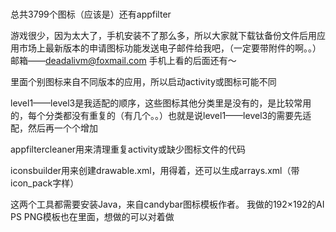 #
总共3799个图标（应该是）还有appfilter

游戏很少，因为太大了，手机安装不了那么多，所以大家就下载钛备份文件后用应用市场上最新版本的申请图标功能发送电子邮件给我吧，（一定要带附件的啊。。）邮箱——deadalivm@foxmail.com 手机上看的后面还有～

里面个别图标来自不同版本的应用，所以启动activity或图标可能不同

level1——level3是我适配的顺序，这些图标其他分类里是没有的，是比较常用的，每个分类都没有重复的（有几个。。）也就是说level1——level3的需要先适配，然后再一个个增加

appfiltercleaner用来清理重复activity或缺少图标文件的代码

iconsbuilder用来创建drawable.xml，用得着，还可以生成arrays.xml（带icon_pack字样）

这两个工具都需要安装Java，来自candybar图标模板作者。
我做的192×192的AI PS PNG模板也在里面，想做的可以对着做
